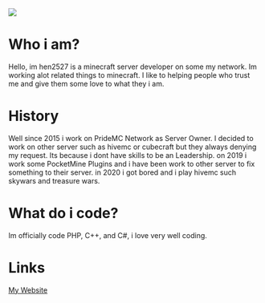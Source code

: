 <img src="/assets/logo.jpeg" align=center>

# Who i am?
Hello, im hen2527 is a minecraft server developer on some my network. Im working alot related things to minecraft. I like to helping people who trust me and give them some love to what they i am.
# History
Well since 2015 i work on PrideMC Network as Server Owner. I decided to work on other server such as hivemc or cubecraft but they always denying my request. Its because i dont have skills to be an Leadership. on 2019 i work some PocketMine Plugins and i have been work to other server to fix something to their server. in 2020 i got bored and i play hivemc such skywars and treasure wars.
# What do i code?
Im officially code PHP, C++, and C#, i love very well coding.
# Links
[My Website](https://hen2527.tk/)
